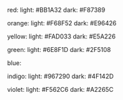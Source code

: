red:
light:  #BB1A32
dark:   #F87389

orange:
light:  #F68F52
dark:   #E96426

yellow:
light:  #FAD033
dark:   #E5A226

green:
light:  #6E8F1D
dark:   #2F5108

blue:

indigo:
light:  #967290
dark:   #4F142D

violet:
light:  #F562C6
dark:   #A2265C